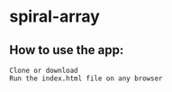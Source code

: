 # spiral-array

## How to use the app: 

```
Clone or download 
Run the index.html file on any browser
```
